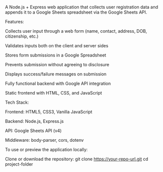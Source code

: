 A Node.js + Express web application that collects user registration data and appends it to a Google Sheets spreadsheet via the Google Sheets API.

Features:

Collects user input through a web form (name, contact, address, DOB, citizenship, etc.)

Validates inputs both on the client and server sides

Stores form submissions in a Google Spreadsheet

Prevents submission without agreeing to disclosure

Displays success/failure messages on submission

Fully functional backend with Google API integration

Static frontend with HTML, CSS, and JavaScript

Tech Stack:

Frontend: HTML5, CSS3, Vanilla JavaScript

Backend: Node.js, Express.js

API: Google Sheets API (v4)

Middleware: body-parser, cors, dotenv

To use or preview the application locally:

Clone or download the repository:
git clone https://your-repo-url.git
cd project-folder
